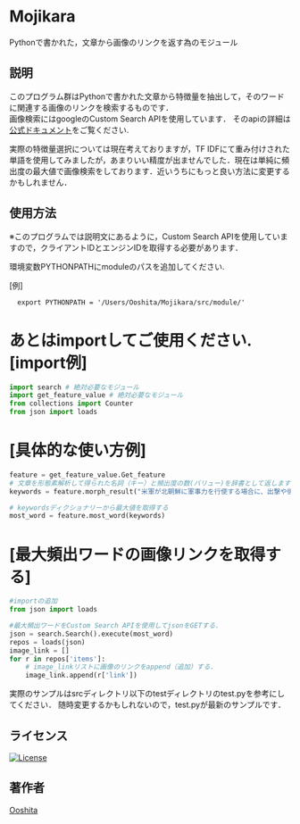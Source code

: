 Mojikara   
====
Pythonで書かれた，文章から画像のリンクを返す為のモジュール
  
## 説明  
このプログラム群はPythonで書かれた文章から特徴量を抽出して，そのワードに関連する画像のリンクを検索するものです．  
画像検索にはgoogleのCustom Search APIを使用しています．
そのapiの詳細は[公式ドキュメント](https://developers.google.com/custom-search/docs/overview?hl=ja)をご覧ください.  

実際の特徴量選択については現在考えておりますが，TF IDFにて重み付けされた単語を使用してみましたが，あまりいい精度が出ませんでした．現在は単純に頻出度の最大値で画像検索をしております．近いうちにもっと良い方法に変更するかもしれません．  
  

## 使用方法  
※このプログラムでは説明文にあるように，Custom Search APIを使用していますので，クライアントIDとエンジンIDを取得する必要があります．　　
  
環境変数PYTHONPATHにmoduleのパスを追加してください.  

[例]  

```
  export PYTHONPATH = '/Users/Ooshita/Mojikara/src/module/'
```

あとはimportしてご使用ください.  
[import例]    
====  
```python
import search # 絶対必要なモジュール
import get_feature_value # 絶対必要なモジュール
from collections import Counter
from json import loads
```
  
[具体的な使い方例]  
====  
```python
feature = get_feature_value.Get_feature
# 文章を形態素解析して得られた名詞（キー）と頻出度の数(バリュー)を辞書として返します.
keywords = feature.morph_result("米軍が北朝鮮に軍事力を行使する場合に、出撃や後方支援の拠点になる在日米軍基地では、有事を想定したとみられる動きが出ている。")

# keywordsディクショナリーから最大値を取得する
most_word = feature.most_word(keywords)
```
  
[最大頻出ワードの画像リンクを取得する]  
====  
```python
#importの追加
from json import loads

#最大頻出ワードをCustom Search APIを使用してjsonをGETする．
json = search.Search().execute(most_word)
repos = loads(json)
image_link = []
for r in repos['items']:
    # image_linkリストに画像のリンクをappend（追加）する.
    image_link.append(r['link'])
```
  
実際のサンプルはsrcディレクトリ以下のtestディレクトリのtest.pyを参考にしてください．
随時変更するかもしれないので，test.pyが最新のサンプルです．  


## ライセンス  
[![License](https://img.shields.io/badge/license-Apache%202-blue.svg)](https://www.apache.org/licenses/LICENSE-2.0)  

## 著作者  
[Ooshita](https://github.com/Ooshita)

